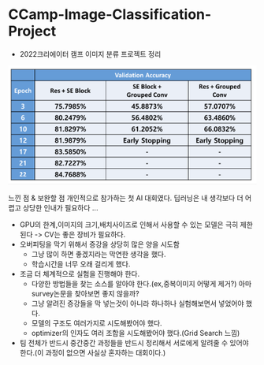 # CCamp-Image-Classification-Project
- 2022크리에이터 캠프 이미지 분류 프로젝트 정리


![](./20230417_115137.png)

느낀 점 & 보완할 점
개인적으로 참가하는 첫 AI 대회였다. 딥러닝은 내 생각보다 더 어렵고 상당한 인내가 필요하다 ...
- GPU의 한계,이미지의 크기,배치사이즈로 인해서 사용할 수 있는 모델은 극히 제한된다 -> CV는 좋은 장비가 필요하다.
- 오버피팅을 막기 위해서 증강을 상당히 많은 양을 시도함 
    - 그냥 많이 하면 좋겠지라는 막연한 생각을 했다.
    - 학습시간을 너무 오래 걸리게 했다.
- 조금 더 체계적으로 실험을 진행해야 한다.
    - 다양한 방법들을 찾는 소스를 알아야 한다.(ex,중복이미지 어떻게 제거?) 아마 survey논문을 찾아보면 좋지 않을까?
    - 그냥 알려진 증강들을 막 넣는것이 아니라 하나하나 실험해보면서 넣었어야 했다.
    - 모델의 구조도 여러가지로 시도해봤어야 했다.
    - optimizer의 인자도 여러 조합을 시도해봤어야 했다.(Grid Search 느낌)
- 팀 전체가 반드시 중간중간 과정들을 반드시 정리해서 서로에게 알려줄 수 있어야 한다.(이 과정이 없으면 사실상 혼자하는 대회이다.)